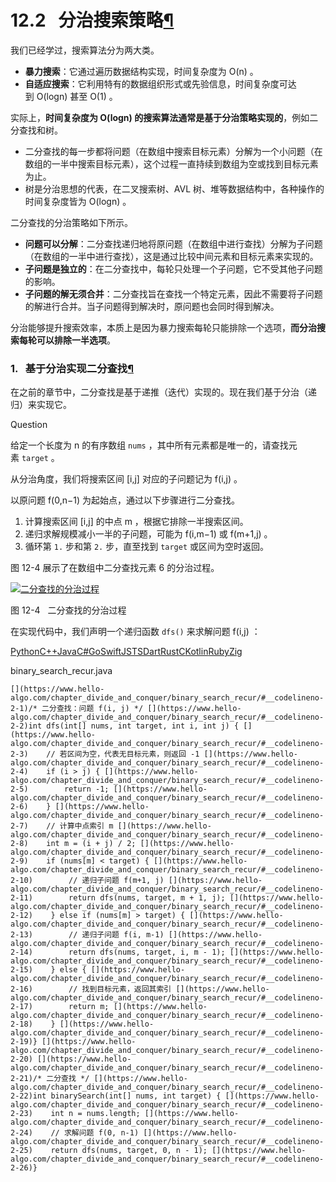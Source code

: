 # 12.2   分治搜索策略[¶](https://www.hello-algo.com/chapter_divide_and_conquer/binary_search_recur/#122 "Permanent link")

我们已经学过，搜索算法分为两大类。

- **暴力搜索**：它通过遍历数据结构实现，时间复杂度为 O(n) 。
- **自适应搜索**：它利用特有的数据组织形式或先验信息，时间复杂度可达到 O(log⁡n) 甚至 O(1) 。

实际上，**时间复杂度为 O(log⁡n) 的搜索算法通常是基于分治策略实现的**，例如二分查找和树。

- 二分查找的每一步都将问题（在数组中搜索目标元素）分解为一个小问题（在数组的一半中搜索目标元素），这个过程一直持续到数组为空或找到目标元素为止。
- 树是分治思想的代表，在二叉搜索树、AVL 树、堆等数据结构中，各种操作的时间复杂度皆为 O(log⁡n) 。

二分查找的分治策略如下所示。

- **问题可以分解**：二分查找递归地将原问题（在数组中进行查找）分解为子问题（在数组的一半中进行查找），这是通过比较中间元素和目标元素来实现的。
- **子问题是独立的**：在二分查找中，每轮只处理一个子问题，它不受其他子问题的影响。
- **子问题的解无须合并**：二分查找旨在查找一个特定元素，因此不需要将子问题的解进行合并。当子问题得到解决时，原问题也会同时得到解决。

分治能够提升搜索效率，本质上是因为暴力搜索每轮只能排除一个选项，**而分治搜索每轮可以排除一半选项**。

### 1.   基于分治实现二分查找[¶](https://www.hello-algo.com/chapter_divide_and_conquer/binary_search_recur/#1 "Permanent link")

在之前的章节中，二分查找是基于递推（迭代）实现的。现在我们基于分治（递归）来实现它。

Question

给定一个长度为 n 的有序数组 `nums` ，其中所有元素都是唯一的，请查找元素 `target` 。

从分治角度，我们将搜索区间 [i,j] 对应的子问题记为 f(i,j) 。

以原问题 f(0,n−1) 为起始点，通过以下步骤进行二分查找。

1. 计算搜索区间 [i,j] 的中点 m ，根据它排除一半搜索区间。
2. 递归求解规模减小一半的子问题，可能为 f(i,m−1) 或 f(m+1,j) 。
3. 循环第 `1.` 步和第 `2.` 步，直至找到 `target` 或区间为空时返回。

图 12-4 展示了在数组中二分查找元素 6 的分治过程。

[![二分查找的分治过程](https://www.hello-algo.com/chapter_divide_and_conquer/binary_search_recur.assets/binary_search_recur.png)](https://www.hello-algo.com/chapter_divide_and_conquer/binary_search_recur.assets/binary_search_recur.png)

图 12-4   二分查找的分治过程

在实现代码中，我们声明一个递归函数 `dfs()` 来求解问题 f(i,j) ：

[Python](https://www.hello-algo.com/chapter_divide_and_conquer/binary_search_recur/#__tabbed_1_1)[C++](https://www.hello-algo.com/chapter_divide_and_conquer/binary_search_recur/#__tabbed_1_2)[Java](https://www.hello-algo.com/chapter_divide_and_conquer/binary_search_recur/#__tabbed_1_3)[C#](https://www.hello-algo.com/chapter_divide_and_conquer/binary_search_recur/#__tabbed_1_4)[Go](https://www.hello-algo.com/chapter_divide_and_conquer/binary_search_recur/#__tabbed_1_5)[Swift](https://www.hello-algo.com/chapter_divide_and_conquer/binary_search_recur/#__tabbed_1_6)[JS](https://www.hello-algo.com/chapter_divide_and_conquer/binary_search_recur/#__tabbed_1_7)[TS](https://www.hello-algo.com/chapter_divide_and_conquer/binary_search_recur/#__tabbed_1_8)[Dart](https://www.hello-algo.com/chapter_divide_and_conquer/binary_search_recur/#__tabbed_1_9)[Rust](https://www.hello-algo.com/chapter_divide_and_conquer/binary_search_recur/#__tabbed_1_10)[C](https://www.hello-algo.com/chapter_divide_and_conquer/binary_search_recur/#__tabbed_1_11)[Kotlin](https://www.hello-algo.com/chapter_divide_and_conquer/binary_search_recur/#__tabbed_1_12)[Ruby](https://www.hello-algo.com/chapter_divide_and_conquer/binary_search_recur/#__tabbed_1_13)[Zig](https://www.hello-algo.com/chapter_divide_and_conquer/binary_search_recur/#__tabbed_1_14)

binary_search_recur.java

`[](https://www.hello-algo.com/chapter_divide_and_conquer/binary_search_recur/#__codelineno-2-1)/* 二分查找：问题 f(i, j) */ [](https://www.hello-algo.com/chapter_divide_and_conquer/binary_search_recur/#__codelineno-2-2)int dfs(int[] nums, int target, int i, int j) { [](https://www.hello-algo.com/chapter_divide_and_conquer/binary_search_recur/#__codelineno-2-3)    // 若区间为空，代表无目标元素，则返回 -1 [](https://www.hello-algo.com/chapter_divide_and_conquer/binary_search_recur/#__codelineno-2-4)    if (i > j) { [](https://www.hello-algo.com/chapter_divide_and_conquer/binary_search_recur/#__codelineno-2-5)        return -1; [](https://www.hello-algo.com/chapter_divide_and_conquer/binary_search_recur/#__codelineno-2-6)    } [](https://www.hello-algo.com/chapter_divide_and_conquer/binary_search_recur/#__codelineno-2-7)    // 计算中点索引 m [](https://www.hello-algo.com/chapter_divide_and_conquer/binary_search_recur/#__codelineno-2-8)    int m = (i + j) / 2; [](https://www.hello-algo.com/chapter_divide_and_conquer/binary_search_recur/#__codelineno-2-9)    if (nums[m] < target) { [](https://www.hello-algo.com/chapter_divide_and_conquer/binary_search_recur/#__codelineno-2-10)        // 递归子问题 f(m+1, j) [](https://www.hello-algo.com/chapter_divide_and_conquer/binary_search_recur/#__codelineno-2-11)        return dfs(nums, target, m + 1, j); [](https://www.hello-algo.com/chapter_divide_and_conquer/binary_search_recur/#__codelineno-2-12)    } else if (nums[m] > target) { [](https://www.hello-algo.com/chapter_divide_and_conquer/binary_search_recur/#__codelineno-2-13)        // 递归子问题 f(i, m-1) [](https://www.hello-algo.com/chapter_divide_and_conquer/binary_search_recur/#__codelineno-2-14)        return dfs(nums, target, i, m - 1); [](https://www.hello-algo.com/chapter_divide_and_conquer/binary_search_recur/#__codelineno-2-15)    } else { [](https://www.hello-algo.com/chapter_divide_and_conquer/binary_search_recur/#__codelineno-2-16)        // 找到目标元素，返回其索引 [](https://www.hello-algo.com/chapter_divide_and_conquer/binary_search_recur/#__codelineno-2-17)        return m; [](https://www.hello-algo.com/chapter_divide_and_conquer/binary_search_recur/#__codelineno-2-18)    } [](https://www.hello-algo.com/chapter_divide_and_conquer/binary_search_recur/#__codelineno-2-19)} [](https://www.hello-algo.com/chapter_divide_and_conquer/binary_search_recur/#__codelineno-2-20) [](https://www.hello-algo.com/chapter_divide_and_conquer/binary_search_recur/#__codelineno-2-21)/* 二分查找 */ [](https://www.hello-algo.com/chapter_divide_and_conquer/binary_search_recur/#__codelineno-2-22)int binarySearch(int[] nums, int target) { [](https://www.hello-algo.com/chapter_divide_and_conquer/binary_search_recur/#__codelineno-2-23)    int n = nums.length; [](https://www.hello-algo.com/chapter_divide_and_conquer/binary_search_recur/#__codelineno-2-24)    // 求解问题 f(0, n-1) [](https://www.hello-algo.com/chapter_divide_and_conquer/binary_search_recur/#__codelineno-2-25)    return dfs(nums, target, 0, n - 1); [](https://www.hello-algo.com/chapter_divide_and_conquer/binary_search_recur/#__codelineno-2-26)}`